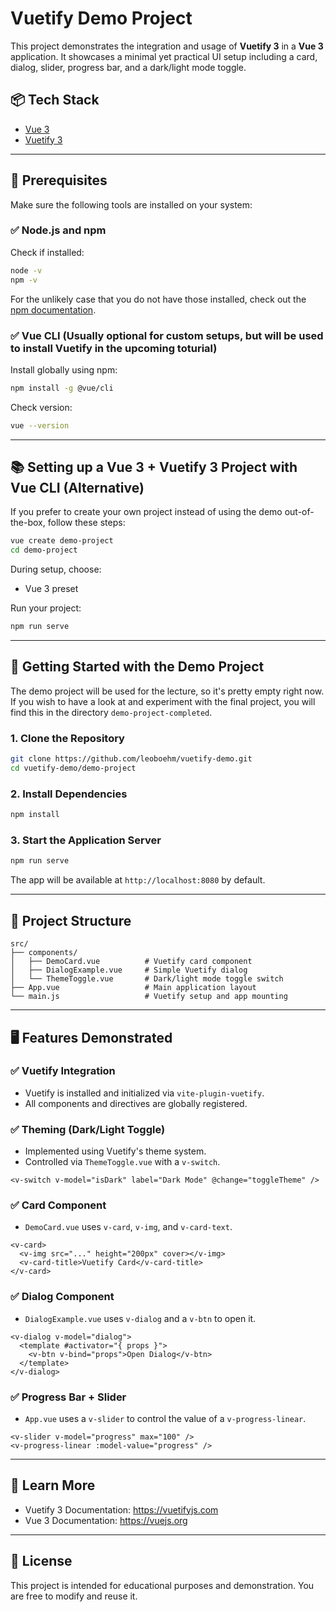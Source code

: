 # Vuetify Demo Project

This project demonstrates the integration and usage of **Vuetify 3** in a **Vue 3** application. It showcases a minimal yet practical UI setup including a card, dialog, slider, progress bar, and a dark/light mode toggle.

## 📦 Tech Stack

- [Vue 3](https://vuejs.org/)
- [Vuetify 3](https://next.vuetifyjs.com/)

---


## 🧰 Prerequisites

Make sure the following tools are installed on your system:

### ✅ Node.js and npm

Check if installed:

```bash
node -v
npm -v
```

For the unlikely case that you do not have those installed, check out the [npm documentation](https://docs.npmjs.com/downloading-and-installing-node-js-and-npm).

### ✅ Vue CLI (Usually optional for custom setups, but will be used to install Vuetify in the upcoming toturial)

Install globally using npm:

```bash
npm install -g @vue/cli
```

Check version:

```bash
vue --version
```

---


## 📚 Setting up a Vue 3 + Vuetify 3 Project with Vue CLI (Alternative)
If you prefer to create your own project instead of using the demo out-of-the-box, follow these steps:

```bash
vue create demo-project
cd demo-project
```

During setup, choose:
- Vue 3 preset

Run your project:

```bash
npm run serve
```

---


## 🚀 Getting Started with the Demo Project

The demo project will be used for the lecture, so it's pretty empty right now.<br>
If you wish to have a look at and experiment with the final project, you will find this in the directory `demo-project-completed`.

### 1. Clone the Repository

```bash
git clone https://github.com/leoboehm/vuetify-demo.git
cd vuetify-demo/demo-project
```

### 2. Install Dependencies

```bash
npm install
```

### 3. Start the Application Server

```bash
npm run serve
```

The app will be available at `http://localhost:8080` by default.

---

## 🧩 Project Structure

```
src/
├── components/
│   ├── DemoCard.vue          # Vuetify card component
│   ├── DialogExample.vue     # Simple Vuetify dialog
│   └── ThemeToggle.vue       # Dark/light mode toggle switch
├── App.vue                   # Main application layout
└── main.js                   # Vuetify setup and app mounting
```

---

## 🖥️ Features Demonstrated

### ✅ Vuetify Integration
- Vuetify is installed and initialized via `vite-plugin-vuetify`.
- All components and directives are globally registered.

### ✅ Theming (Dark/Light Toggle)
- Implemented using Vuetify's theme system.
- Controlled via `ThemeToggle.vue` with a `v-switch`.

```vue
<v-switch v-model="isDark" label="Dark Mode" @change="toggleTheme" />
```

### ✅ Card Component
- `DemoCard.vue` uses `v-card`, `v-img`, and `v-card-text`.

```vue
<v-card>
  <v-img src="..." height="200px" cover></v-img>
  <v-card-title>Vuetify Card</v-card-title>
</v-card>
```

### ✅ Dialog Component
- `DialogExample.vue` uses `v-dialog` and a `v-btn` to open it.

```vue
<v-dialog v-model="dialog">
  <template #activator="{ props }">
    <v-btn v-bind="props">Open Dialog</v-btn>
  </template>
</v-dialog>
```

### ✅ Progress Bar + Slider
- `App.vue` uses a `v-slider` to control the value of a `v-progress-linear`.

```vue
<v-slider v-model="progress" max="100" />
<v-progress-linear :model-value="progress" />
```

---

## 📖 Learn More

- Vuetify 3 Documentation: https://vuetifyjs.com
- Vue 3 Documentation: https://vuejs.org

---

## 📌 License

This project is intended for educational purposes and demonstration. You are free to modify and reuse it.

